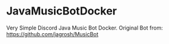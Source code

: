 # JavaMusicBotDocker
Very Simple Discord Java Music Bot Docker. Original Bot from: https://github.com/jagrosh/MusicBot
